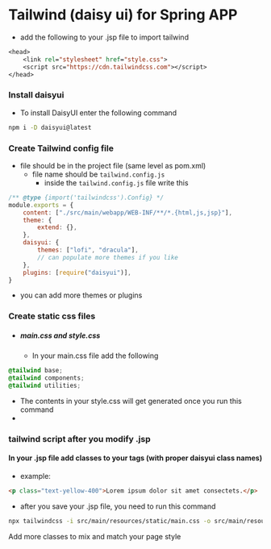 # Tailwind (daisy ui) for Spring APP

- add the following to your .jsp file to import tailwind
```jsp
<head>
    <link rel="stylesheet" href="style.css">
    <script src="https://cdn.tailwindcss.com"></script>
</head>
```

### Install daisyui
- To install DaisyUI enter the following command
```bash
npm i -D daisyui@latest
```

### Create Tailwind config file
- file should be in the project file (same level as pom.xml)
    - file name should be `tailwind.config.js`
      - inside the `tailwind.config.js` file write this
```js
/** @type {import('tailwindcss').Config} */
module.exports = {
    content: ["./src/main/webapp/WEB-INF/**/*.{html,js,jsp}"],
    theme: {
        extend: {},
    },
    daisyui: {
        themes: ["lofi", "dracula"],
        // can populate more themes if you like
    },
    plugins: [require("daisyui")],
}
```
-   you can add more themes or plugins
### Create static css files
- ##### main.css and style.css
  - In your main.css file add the following
```css
@tailwind base;
@tailwind components;
@tailwind utilities;
```
  - The contents in your style.css will get generated once you run this command 
  - 
### tailwind script after you modify .jsp

#### In your .jsp file add classes to your tags (with proper daisyui class names)

-   example:
```html
<p class="text-yellow-400">Lorem ipsum dolor sit amet consectets.</p>
```
- after you save your .jsp file, you need to run this command

```bash
npx tailwindcss -i src/main/resources/static/main.css -o src/main/resources/static/style.css
```
Add more classes to mix and match your page style